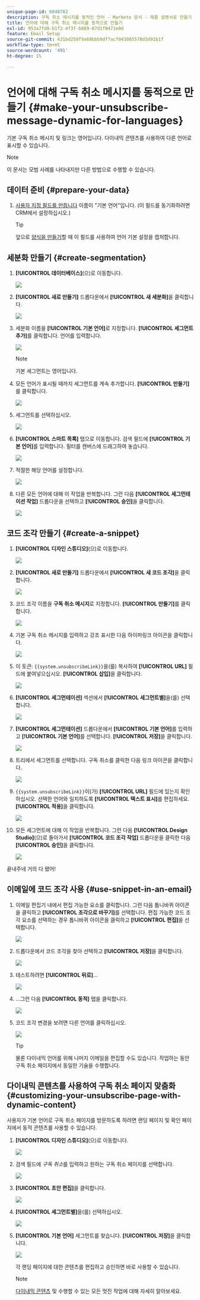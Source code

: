 ```yaml
---
unique-page-id: 6848782
description: 구독 취소 메시지를 동적인 언어 - Marketo 문서 - 제품 설명서로 만들기
title: 언어에 대해 구독 취소 메시지를 동적으로 만들기
exl-id: 953a7fd8-b1f2-4f3f-b889-87d1f0471e0d
feature: Email Setup
source-git-commit: 431bd258f9a68bbb9df7acf043085578d3d91b1f
workflow-type: tm+mt
source-wordcount: '491'
ht-degree: 1%

---
```


# 언어에 대해 구독 취소 메시지를 동적으로 만들기 {#make-your-unsubscribe-message-dynamic-for-languages}

기본 구독 취소 메시지 및 링크는 영어입니다. 다이내믹 콘텐츠를 사용하여 다른 언어로 표시할 수 있습니다.

>[!NOTE]
>
>이 문서는 모범 사례를 나타내지만 다른 방법으로 수행할 수 있습니다.

## 데이터 준비 {#prepare-your-data}

1. [사용자 지정 필드를 만듭니다](/help/marketo/product-docs/administration/field-management/create-a-custom-field-in-marketo.md) 이름이 &quot;기본 언어&quot;입니다. (이 필드를 동기화하려면 CRM에서 설정하십시오.)

   >[!TIP]
   >
   >앞으로 [양식을 만들기](/help/marketo/product-docs/demand-generation/forms/creating-a-form/create-a-form.md)할 때 이 필드를 사용하여 언어 기본 설정을 캡처합니다.

## 세분화 만들기 {#create-segmentation}

1. **[!UICONTROL 데이터베이스]**(으)로 이동합니다.

   ![](assets/make-your-unsubscribe-message-dynamic-for-languages-1.png)

1. **[!UICONTROL 새로 만들기]** 드롭다운에서 **[!UICONTROL 새 세분화]**&#x200B;을 클릭합니다.

   ![](assets/make-your-unsubscribe-message-dynamic-for-languages-2.png)

1. 세분화 이름을 **[!UICONTROL 기본 언어]**&#x200B;로 지정합니다. **[!UICONTROL 세그먼트 추가]**&#x200B;를 클릭합니다. 언어를 입력합니다.

   ![](assets/make-your-unsubscribe-message-dynamic-for-languages-3.png)

   >[!NOTE]
   >
   >기본 세그먼트는 영어입니다.

1. 모든 언어가 표시될 때까지 세그먼트를 계속 추가합니다. **[!UICONTROL 만들기]**&#x200B;를 클릭합니다.

   ![](assets/make-your-unsubscribe-message-dynamic-for-languages-4.png)

1. 세그먼트를 선택하십시오.

   ![](assets/make-your-unsubscribe-message-dynamic-for-languages-5.png)

1. **[!UICONTROL 스마트 목록]** 탭으로 이동합니다. 검색 필드에 **[!UICONTROL 기본 언어]**&#x200B;를 입력합니다. 필터를 캔버스에 드래그하여 놓습니다.

   ![](assets/make-your-unsubscribe-message-dynamic-for-languages-6.png)

1. 적절한 해당 언어를 설정합니다.

   ![](assets/make-your-unsubscribe-message-dynamic-for-languages-7.png)

1. 다른 모든 언어에 대해 이 작업을 반복합니다. 그런 다음 **[!UICONTROL 세그먼테이션 작업]** 드롭다운을 선택하고 **[!UICONTROL 승인]**&#x200B;을 클릭합니다.

   ![](assets/make-your-unsubscribe-message-dynamic-for-languages-8.png)

## 코드 조각 만들기 {#create-a-snippet}

1. **[!UICONTROL 디자인 스튜디오]**(으)로 이동합니다.

   ![](assets/make-your-unsubscribe-message-dynamic-for-languages-9.png)

1. **[!UICONTROL 새로 만들기]** 드롭다운에서 **[!UICONTROL 새 코드 조각]**&#x200B;을 클릭합니다.

   ![](assets/make-your-unsubscribe-message-dynamic-for-languages-10.png)

1. 코드 조각 이름을 **구독 취소 메시지**&#x200B;로 지정합니다. **[!UICONTROL 만들기]**&#x200B;를 클릭합니다.

   ![](assets/make-your-unsubscribe-message-dynamic-for-languages-11.png)

1. 기본 구독 취소 메시지를 입력하고 강조 표시한 다음 하이퍼링크 아이콘을 클릭합니다.

   ![](assets/make-your-unsubscribe-message-dynamic-for-languages-12.png)

1. 이 토큰: `{{system.unsubscribeLink}}`을(를) 복사하여 **[!UICONTROL URL]** 필드에 붙여넣으십시오. **[!UICONTROL 삽입]**&#x200B;을 클릭합니다.

   ![](assets/make-your-unsubscribe-message-dynamic-for-languages-13.png)

1. **[!UICONTROL 세그먼테이션]** 섹션에서 **[!UICONTROL 세그먼트별]**&#x200B;을(를) 선택합니다.

   ![](assets/make-your-unsubscribe-message-dynamic-for-languages-14.png)

1. **[!UICONTROL 세그먼테이션]** 드롭다운에서 **[!UICONTROL 기본 언어]**&#x200B;를 입력하고 **[!UICONTROL 기본 언어]**&#x200B;를 선택합니다. **[!UICONTROL 저장]**&#x200B;을 클릭합니다.

   ![](assets/make-your-unsubscribe-message-dynamic-for-languages-15.png)

1. 트리에서 세그먼트를 선택합니다. 구독 취소를 클릭한 다음 링크 아이콘을 클릭합니다.

   ![](assets/make-your-unsubscribe-message-dynamic-for-languages-16.png)

1. `{{system.unsubscribeLink}}`이(가) **[!UICONTROL URL]** 필드에 있는지 확인하십시오. 선택한 언어와 일치하도록 **[!UICONTROL 텍스트 표시]**&#x200B;를 편집하세요. **[!UICONTROL 적용]**&#x200B;을 클릭합니다.

   ![](assets/make-your-unsubscribe-message-dynamic-for-languages-17.png)

1. 모든 세그먼트에 대해 이 작업을 반복합니다. 그런 다음 **[!UICONTROL Design Studio]**(으)로 돌아가서 **[!UICONTROL 코드 조각 작업]** 드롭다운을 클릭한 다음 **[!UICONTROL 승인]**&#x200B;을 클릭합니다.

   ![](assets/make-your-unsubscribe-message-dynamic-for-languages-18.png)

끝내주네 거의 다 됐어!

## 이메일에 코드 조각 사용 {#use-snippet-in-an-email}

1. 이메일 편집기 내에서 편집 가능한 요소를 클릭합니다. 그런 다음 톱니바퀴 아이콘을 클릭하고 **[!UICONTROL 조각으로 바꾸기]**&#x200B;를 선택합니다. 편집 가능한 코드 조각 요소를 선택하는 경우 톱니바퀴 아이콘을 클릭하고 **[!UICONTROL 편집]**&#x200B;을 선택합니다.

   ![](assets/make-your-unsubscribe-message-dynamic-for-languages-19.png)

1. 드롭다운에서 코드 조각을 찾아 선택하고 **[!UICONTROL 저장]**&#x200B;을 클릭합니다.

   ![](assets/make-your-unsubscribe-message-dynamic-for-languages-20.png)

1. 테스트하려면 **[!UICONTROL 뒤로]**...

   ![](assets/make-your-unsubscribe-message-dynamic-for-languages-21.png)

1. ...그런 다음 **[!UICONTROL 동적]** 탭을 클릭합니다.

   ![](assets/make-your-unsubscribe-message-dynamic-for-languages-22.png)

1. 코드 조각 변경을 보려면 다른 언어를 클릭하십시오.

   ![](assets/make-your-unsubscribe-message-dynamic-for-languages-23.png)

   >[!TIP]
   >
   >물론 다이내믹 언어를 위해 나머지 이메일을 편집할 수도 있습니다. 작업하는 동안 구독 취소 페이지에서 동일한 기술을 수행합니다.

## 다이내믹 콘텐츠를 사용하여 구독 취소 페이지 맞춤화 {#customizing-your-unsubscribe-page-with-dynamic-content}

사용자가 기본 언어로 구독 취소 페이지를 방문하도록 하려면 랜딩 페이지 및 확인 페이지에서 동적 콘텐츠를 사용할 수 있습니다.

1. **[!UICONTROL 디자인 스튜디오]**(으)로 이동합니다.

   ![](assets/make-your-unsubscribe-message-dynamic-for-languages-24.png)

1. 검색 필드에 _구독 취소_&#x200B;를 입력하고 원하는 구독 취소 페이지를 선택합니다.

   ![](assets/make-your-unsubscribe-message-dynamic-for-languages-25.png)

1. **[!UICONTROL 초안 편집]**&#x200B;을 클릭합니다.

   ![](assets/make-your-unsubscribe-message-dynamic-for-languages-26.png)

1. **[!UICONTROL 세그먼트별]**&#x200B;을(를) 선택하십시오.

   ![](assets/make-your-unsubscribe-message-dynamic-for-languages-27.png)

1. **[!UICONTROL 기본 언어]** 세그먼트를 찾습니다. **[!UICONTROL 저장]**&#x200B;을 클릭합니다.

   ![](assets/make-your-unsubscribe-message-dynamic-for-languages-28.png)

   각 랜딩 페이지에 대한 콘텐츠를 편집하고 승인하면 바로 사용할 수 있습니다.

   >[!NOTE]
   >
   >[다이내믹 콘텐츠](/help/marketo/product-docs/personalization/segmentation-and-snippets/segmentation/understanding-dynamic-content.md) 및 수행할 수 있는 모든 멋진 작업에 대해 자세히 알아보세요.
